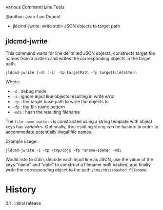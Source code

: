 Various Command Line Tools

@author: Jean-Lou Dupont


* jldcmd-jwrite: write stdin JSON objects to target path


## jldcmd-jwrite

This command waits for line delimited JSON objects, constructs target file names from a pattern and writes the corresponding objects in the target path.  

`jldcmd-jwrite [-d] [-i] -tp targetPath -fp targetFilePattern` 

Where:
- `-d`   : debug mode
- `-i`   : ignore input line objects resulting in write error
- `-tp`  : the target base path to write the objects to
- `-fp`  : the file name pattern
- `-md5` : hash the resulting filename

The `file name pattern` is constructed using a string template with object keys has variables. Optionally, the resulting string can be hashed 
in order to accommodate potentially illegal file names.

Example usage:

`jldcmd-jwrite -i -tp /tmp/objs -fp "$name-$date" -md5`

Would liste to stdin, decode each input line as JSON, use the value of the keys "name" and "date" to construct a filename md5 hashed, 
and finally write the corresponding object to the path `/tmp/objs/hashed_filename`.

History
=======

0.1 : initial release

